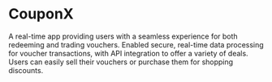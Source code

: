 # CouponX
A real-time app providing users with a seamless experience for both redeeming and trading vouchers. Enabled secure, real-time data processing for voucher transactions, with API integration to offer a variety of deals. Users can easily sell their vouchers or purchase them for shopping discounts.
